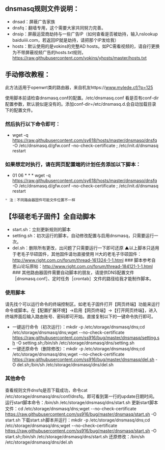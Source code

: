 ## dnsmasq规则文件说明：
* dnsad：屏蔽广告家族
* dnsfq：翻墙专用，这个需要大家共同努力完善。
* dnsip：屏蔽运营商劫持与一些广告IP（如何查看是否被劫持，输入nslookup baiduiiii.com，若返回IP就是劫持，请把那个IP发给我）
* hosts：默认使用的是vokins的完整AD hosts。如PC需看视频的，请自行更换为不带屏蔽视频广告的hosts.txt规则，https://raw.githubusercontent.com/vokins/yhosts/master/hosts.txt


## 手动修改教程：
此方法适用于openwrt类的路由器，来自机友https://www.mylede.cf/?p=125 

使用脚本前请检查dnsmasq.conf的配置。/etc/dnsmasq.conf 看是否有conf-dir 配置参数，默认貌似是没有的。添加conf-dir=/etc/dnsmasq.d.会自动加载目录下的配置文件。

### 然后执行以下命令即可：
* wget -q https://raw.githubusercontent.com/sy618/hosts/master/dnsmasq/dnsfq -O /etc/dnsmasq.d/gfw.conf –no-check-certificate ; /etc/init.d/dnsmasq restart

### 如果想定时执行，请在网页配置端的计划任务添加以下脚本：
* 01 06 * * * wget -q https://raw.githubusercontent.com/sy618/hosts/master/dnsmasq/dnsfq -O /etc/dnsmasq.d/gfw.conf –no-check-certificate ; /etc/init.d/dnsmasq restart
```javascript
* 注：不同路由器固件可能文件位置不一样
```







## 【华硕老毛子固件】全自动脚本
* start.sh：立刻更新规则的脚本
* setting.sh：初次运行的脚本，自动修改配置与启用dnsmasq，只需要运行一次。
* del.sh：删除所有更改，出问题了只需要运行一下即可还原
▲以上脚本只适用于老毛子华硕固件，其他固件请勿直接使用
H大的老毛子华硕固件：http://www.right.com.cn/forum/thread-161324-1-1.html ###
脚本参考自恩山论坛原帖：http://www.right.com.cn/forum/thread-184121-1-1.html ###
其他路由器固件需要自动脚本的朋友，请提供DNS配置文件［dnsmasq.conf］、定时任务［crontab］文件的路径给我才能制作脚本。

### 使用脚本
请先找个可以运行命令的终端控制区。如老毛子固件打开【网页终端】功能来运行命令或脚本。在【配置扩展环境】→启用【网页终端】→【打开网页终端】，进入终端界面后输入路由账号、密码即可开始。直接复制以下的一键命令执行即可。
* 一键运行命令（初次运行）：mkdir -p /etc/storage/dnsmasq/dns;cd /etc/storage/dnsmasq/dns;wget --no-check-certificate https://raw.githubusercontent.com/ss916/bug/master/dnsmasq/setting.sh -O setting.sh;/bin/sh /etc/storage/dnsmasq/dns/setting.sh
* 一键还原命令（删除修改）：mkdir -p /etc/storage/dnsmasq/dns;cd /etc/storage/dnsmasq/dns;wget --no-check-certificate https://raw.githubusercontent.com/ss916/bug/master/dnsmasq/del.sh -O del.sh;/bin/sh /etc/storage/dnsmasq/dns/del.sh

### 其他命令
查看规则文件dnsfq是否下载成功，命令cat /etc/storage/dnsmasq/dns/conf/dnsfq，即可看到第一行的update日期时间。
运行start脚本命令：/bin/sh /etc/storage/dnsmasq/dns/start.sh
更新start脚本文件：cd /etc/storage/dnsmasq/dns;wget --no-check-certificate https://raw.githubusercontent.com/ss916/bug/master/dnsmasq/start.sh -O start.sh
下载start.sh脚本并运行：mkdir -p /etc/storage/dnsmasq/dns;cd /etc/storage/dnsmasq/dns;wget --no-check-certificate https://raw.githubusercontent.com/ss916/bug/master/dnsmasq/start.sh -O start.sh;/bin/sh /etc/storage/dnsmasq/dns/start.sh
还原修改：/bin/sh /etc/storage/dnsmasq/dns/del.sh

